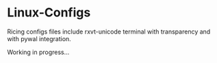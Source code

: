 # Linux-Configs
Ricing configs files include rxvt-unicode terminal with transparency and with pywal integration.

Working in progress...
